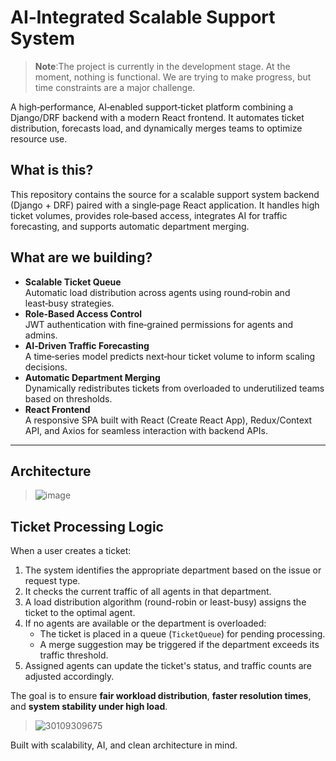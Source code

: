 # AI‑Integrated Scalable Support System
>**Note**:The project is currently in the development stage. At the moment, nothing is functional. We are trying to make progress, but time constraints are a major challenge.

A high‑performance, AI‑enabled support‑ticket platform combining a Django/DRF backend with a modern React frontend. It automates ticket distribution, forecasts load, and dynamically merges teams to optimize resource use. 

## What is this?

This repository contains the source for a scalable support system backend (Django + DRF) paired with a single‑page React application. It handles high ticket volumes, provides role‑based access, integrates AI for traffic forecasting, and supports automatic department merging.


## What are we building?

- **Scalable Ticket Queue**  
  Automatic load distribution across agents using round‑robin and least‑busy strategies.  
- **Role‑Based Access Control**  
  JWT authentication with fine‑grained permissions for agents and admins.  
- **AI‑Driven Traffic Forecasting**  
  A time‑series model predicts next‑hour ticket volume to inform scaling decisions.  
- **Automatic Department Merging**  
  Dynamically redistributes tickets from overloaded to underutilized teams based on thresholds.  
- **React Frontend**  
  A responsive SPA built with React (Create React App), Redux/Context API, and Axios for seamless interaction with backend APIs.  

---

## Architecture
>![image](https://github.com/user-attachments/assets/cd2c9b9e-dc6d-4de0-b18e-dce988370619)

## Ticket Processing Logic
When a user creates a ticket:

1. The system identifies the appropriate department based on the issue or request type.
2. It checks the current traffic of all agents in that department.
3. A load distribution algorithm (round-robin or least-busy) assigns the ticket to the optimal agent.
4. If no agents are available or the department is overloaded:
   - The ticket is placed in a queue (`TicketQueue`) for pending processing.
   - A merge suggestion may be triggered if the department exceeds its traffic threshold.
5. Assigned agents can update the ticket's status, and traffic counts are adjusted accordingly.

The goal is to ensure **fair workload distribution**, **faster resolution times**, and **system stability under high load**.

>![30109309675](https://github.com/user-attachments/assets/c414c5d7-495b-45da-8613-1f9426c6d385)

Built with scalability, AI, and clean architecture in mind.